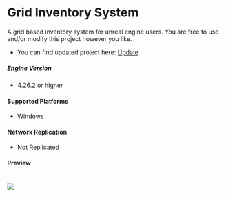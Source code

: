 # Grid Inventory System

A grid based inventory system for unreal engine users.
You are free to use and/or modify this project however you like.

- You can find updated project here: [Update](https://github.com/imneoxyne/grid-inventory-plugin)

##### Engine Version
+ 4.26.2 or higher

#### Supported Platforms
+ Windows

#### Network Replication
+ Not Replicated

#### Preview
# ![](https://raw.githubusercontent.com/imneoxyne/grid-inventory-sample/master/Docs/Preview.gif)
